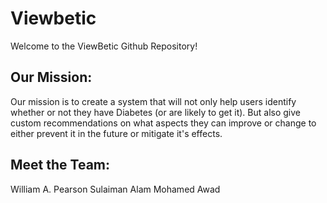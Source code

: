 # Viewbetic

Welcome to the ViewBetic Github Repository!

## Our Mission: 

Our mission is to create a system that will not only help users identify whether or not they have Diabetes (or are likely to get it). But also give custom recommendations on what aspects they can improve or change to either prevent it in the future or mitigate it's effects. 

## Meet the Team:

William A. Pearson
Sulaiman Alam
Mohamed Awad
